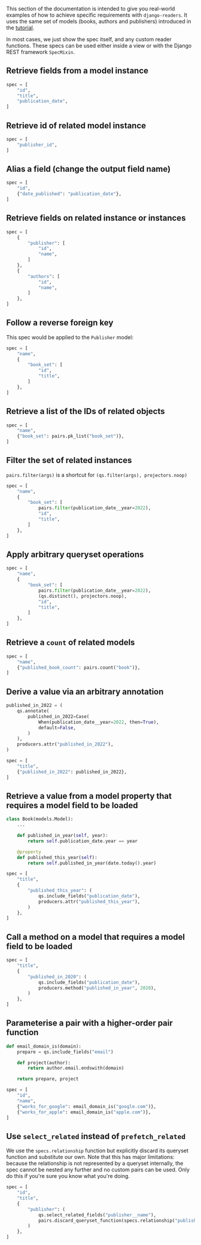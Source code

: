 This section of the documentation is intended to give you real-world examples of how to achieve specific requirements with `django-readers`. It uses the same set of models (books, authors and publishers) introduced in the [tutorial](tutorial.md).

In most cases, we just show the spec itself, and any custom reader functions. These specs can be used either inside a view or with the Django REST framework `SpecMixin`.

## Retrieve fields from a model instance

```python
spec = [
    "id",
    "title",
    "publication_date",
]
```

## Retrieve id of related model instance

```python
spec = [
    "publisher_id",
]
```

## Alias a field (change the output field name)

```python
spec = [
    "id",
    {"date_published": "publication_date"},
]
```

## Retrieve fields on related instance or instances

```python
spec = [
    {
        "publisher": [
            "id",
            "name",
        ]
    },
    {
        "authors": [
            "id",
            "name",
        ]
    },
]
```

## Follow a reverse foreign key

This spec would be applied to the `Publisher` model:

```python
spec = [
    "name",
    {
        "book_set": [
            "id",
            "title",
        ]
    },
]
```

## Retrieve a list of the IDs of related objects

```python
spec = [
    "name",
    {"book_set": pairs.pk_list("book_set")},
]
```

## Filter the set of related instances

`pairs.filter(args)` is a shortcut for `(qs.filter(args), projectors.noop)`

```python
spec = [
    "name",
    {
        "book_set": [
            pairs.filter(publication_date__year=2022),
            "id",
            "title",
        ]
    },
]
```

## Apply arbitrary queryset operations

```python
spec = [
    "name",
    {
        "book_set": [
            pairs.filter(publication_date__year=2022),
            (qs.distinct(), projectors.noop),
            "id",
            "title",
        ]
    },
]
```

## Retrieve a `count` of related models

```python
spec = [
    "name",
    {"published_book_count": pairs.count("book")},
]
```


## Derive a value via an arbitrary annotation

```python
published_in_2022 = (
    qs.annotate(
        published_in_2022=Case(
            When(publication_date__year=2022, then=True),
            default=False,
        )
    ),
    producers.attr("published_in_2022"),
)

spec = [
    "title",
    {"published_in_2022": published_in_2022},
]
```

## Retrieve a value from a model property that requires a model field to be loaded

```python
class Book(models.Model):
    ...

    def published_in_year(self, year):
        return self.publication_date.year == year

    @property
    def published_this_year(self):
        return self.published_in_year(date.today().year)
```

```python
spec = [
    "title",
    {
        "published_this_year": (
            qs.include_fields("publication_date"),
            producers.attr("published_this_year"),
        )
    },
]
```

## Call a method on a model that requires a model field to be loaded

```python
spec = [
    "title",
    {
        "published_in_2020": (
            qs.include_fields("publication_date"),
            producers.method("published_in_year", 2020),
        )
    },
]
```

## Parameterise a pair with a higher-order pair function

```python
def email_domain_is(domain):
    prepare = qs.include_fields("email")

    def project(author):
        return author.email.endswith(domain)

    return prepare, project
```

```python
spec = [
    "id",
    "name",
    {"works_for_google": email_domain_is("google.com")},
    {"works_for_apple": email_domain_is("apple.com")},
]
```

## Use `select_related` instead of `prefetch_related`

We use the `specs.relationship` function but explicitly discard its queryset function and substitute our own. Note that this has major limitations: because the relationship is not represented by a queryset internally, the spec cannot be nested any further and no custom pairs can be used. Only do this if you're sure you know what you're doing.

```python
spec = [
    "id",
    "title",
    {
        "publisher": (
            qs.select_related_fields("publisher__name"),
            pairs.discard_queryset_function(specs.relationship("publisher", ["name"])),
        )
    },
]
```
